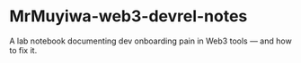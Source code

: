 # MrMuyiwa-web3-devrel-notes
A lab notebook documenting dev onboarding pain in Web3 tools — and how to fix it.
